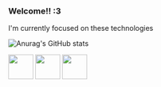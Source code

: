 ### Welcome!! :3

I'm currently focused on these technologies

![Anurag's GitHub stats](https://github-readme-stats.vercel.app/api?username=AdryanneKelly&show_icons=true&theme=radical)

<div style="display: inline;">
<img width='50' heigth='50' src="https://cdn.jsdelivr.net/gh/devicons/devicon/icons/php/php-plain.svg" />
<img width='50' heigth='50' src="https://cdn.jsdelivr.net/gh/devicons/devicon/icons/mysql/mysql-original-wordmark.svg" />
<img width='50' heigth='50' src="https://cdn.jsdelivr.net/gh/devicons/devicon/icons/bootstrap/bootstrap-original.svg" />
</div>

          

<!--
**AdryanneKelly/AdryanneKelly** is a ✨ _special_ ✨ repository because its `README.md` (this file) appears on your GitHub profile.

Here are some ideas to get you started:

- 🔭 I’m currently working on ...
- 🌱 I’m currently learning ...
- 👯 I’m looking to collaborate on ...
- 🤔 I’m looking for help with ...
- 💬 Ask me about ...
- 📫 How to reach me: ...
- 😄 Pronouns: ...
- ⚡ Fun fact: ...
-->
